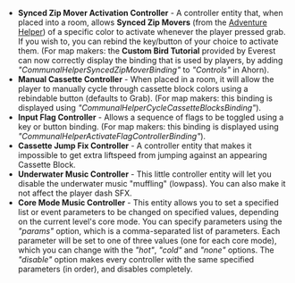 *   **Synced Zip Mover Activation Controller** - A controller entity that, when placed into a room, allows **Synced Zip Movers** (from the [Adventure Helper](https://gamebanana.com/gamefiles/9807)) of a specific color to activate whenever the player pressed grab. If you wish to, you can rebind the key/button of your choice to activate them. (For map makers: the **Custom Bird Tutorial** provided by Everest can now correctly display the binding that is used by players, by adding _"CommunalHelperSyncedZipMoverBinding"_ to _"Controls"_ in Ahorn).
*   **Manual Cassette Controller** - When placed in a room, it will allow the player to manually cycle through cassette block colors using a rebindable button (defaults to Grab). (For map makers: this binding is displayed using _"CommunalHelperCycleCassetteBlocksBinding"_).
*   **Input Flag Controller** - Allows a sequence of flags to be toggled using a key or button binding. (For map makers: this binding is displayed using _"CommunalHelperActivateFlagControllerBinding"_).
*   **Cassette Jump Fix Controller** - A controller entity that makes it impossible to get extra liftspeed from jumping against an appearing Cassette Block.
*   **Underwater Music Controller** - This little controller entity will let you disable the underwater music "muffling" (lowpass). You can also make it not affect the player dash SFX.
*   **Core Mode Music Controller** - This entity allows you to set a specified list or event parameters to be changed on specified values, depending on the current level's core mode. You can specify parameters using the _"params"_ option, which is a comma-separated list of parameters. Each parameter will be set to one of three values (one for each core mode), which you can change with the _"hot"_, _"cold"_ and _"none"_ options. The _"disable"_ option makes every controller with the same specified parameters (in order), and disables completely.